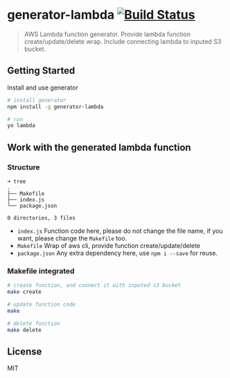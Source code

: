 # generator-lambda [![Build Status](https://secure.travis-ci.org/zhiyelee/generator-lambda.png?branch=master)](https://travis-ci.org/zhiyelee/generator-lambda)

> AWS Lambda function generator. Provide lambda function create/update/delete wrap. Include connecting lambda to inputed S3 bucket.


## Getting Started

Install and use generator

```bash
# install generator
npm install -g generator-lambda

# run
yo lambda
```

## Work with the generated lambda function

### Structure

```
➜ tree
.
├── Makefile
├── index.js
└── package.json

0 directories, 3 files
```

* `index.js`        Function code here, please do not change the file name, if you want, please change the `Makefile`  too.
* `Makefile`        Wrap of aws cli, provide function create/update/delete
* `package.json`    Any extra dependency here, use `npm i --save` for reuse.

### Makefile integrated

```bash
# create function, and connect it with inputed s3 bucket
make create

# update function code
make

# delete function
make delete
```


## License

MIT
